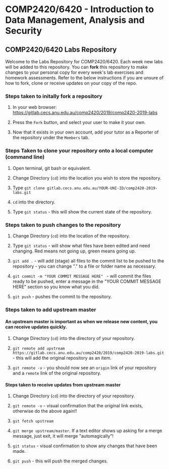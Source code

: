 # COMP2420/6420 - Introduction to Data Management, Analysis and Security

## COMP2420/6420 Labs Repository

Welcome to the Labs Repository for COMP2420/6420. Each week new labs will be added to this repository. You can **fork** this repository to make changes to your 
personal copy for every week's lab exercises and homework assessments. Refer to the below instructions if you are unsure of how to fork, clone or receive updates 
on your copy of the repo.   

### Steps taken to initally fork a repository

1. In your web browser: https://gitlab.cecs.anu.edu.au/comp2420/2019/comp2420-2019-labs

2. Press the `Fork` button, and select your user to make it your own.

3. Now that it exists in your own account, add your tutor as a Reporter of the repository under the `Members` tab.

### Steps Taken to clone your repository onto a local computer (command line)

1. Open terminal, git bash or equivalent.

2. Change Directory (`cd`) into the location you wish to store the repository.

3. Type `git clone gitlab.cecs.anu.edu.au/YOUR-UNI-ID/comp2420-2019-labs.git`

4. `cd` into the directory.

5. Type `git status` - this will show the current state of the repository.

### Steps taken to push changes to the repository

1. Change Directory (`cd`) into the location of the repository.

2. Type `git status` - will show what files have been edited and need changing. Red means not going up, green means going up.

3. `git add .` - will add (stage) all files to the commit list to be pushed to the repository - you can change "." to a file or folder name as necessary.

4. `git commit -m "YOUR COMMIT MESSAGE HERE" ` - will commit the files ready to be pushed, enter a message in the "YOUR COMMIT MESSAGE HERE" section so you know what you did.

5. `git push` - pushes the commit to the repository.

### Steps taken to add upstream master

#### An upstream master is important as when we release new content, you can receive updates quickly.

1. Change Directory (`cd`) into the directory of your repository.

2. `git remote add upstream https://gitlab.cecs.anu.edu.au/comp2420/2019/comp2420-2019-labs.git` - this will add the original repository as an item.

3. `git remote -v` - you should now see an `origin` link of your repository and a `remote` link of the original repository.

#### Steps taken to receive updates from upstream master

1. Change Directory (`cd`) into the directory of your repository.

2. `git remote -v` - visual confirmation that the original link exists, otherwise do the above again!!

3. `git fetch upstream`

4. `git merge upstream/master`. If a text editor shows up asking for a merge message, just exit, it will merge "automagically"!

5. `git status` - visual confirmation to show any changes that have been made.

6. `git push` - this will push the merged changes.

